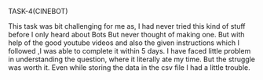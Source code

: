 TASK-4(CINEBOT)


This task was bit challenging for me as, I had never tried this kind of stuff before I only heard about Bots But never thought of making one. But with help of the good  youtube videos and also the given instructions which I followed ,I was able to complete it within 5 days.
I have faced little problem in understanding the question, where it literally ate my time. But the struggle was worth it. Even while storing the data in the csv file I had a little trouble.
